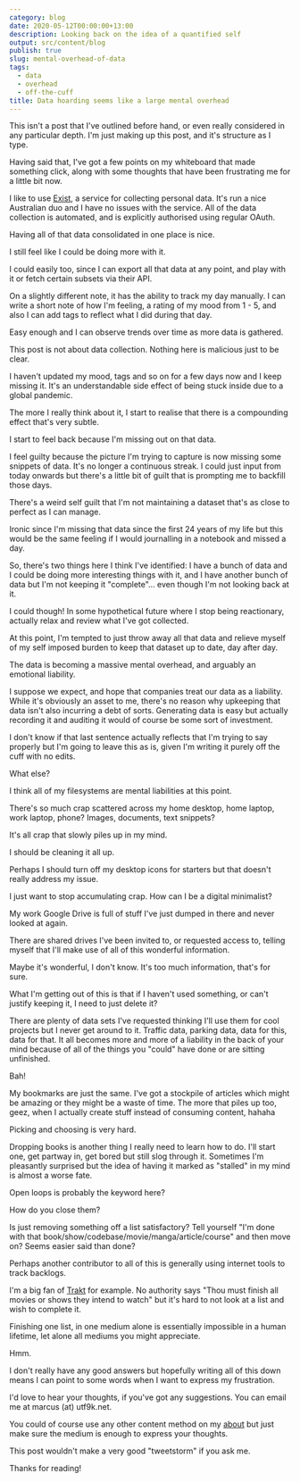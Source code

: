 ```yaml
---
category: blog
date: 2020-05-12T00:00:00+13:00
description: Looking back on the idea of a quantified self
output: src/content/blog
publish: true
slug: mental-overhead-of-data
tags:
  - data
  - overhead
  - off-the-cuff
title: Data hoarding seems like a large mental overhead
---
```

This isn't a post that I've outlined before hand, or even really considered in any particular depth. I'm just making up this post, and it's structure as I type.

Having said that, I've got a few points on my whiteboard that made something click, along with some thoughts that have been frustrating me for a little bit now.

I like to use [Exist](https://exist.io), a service for collecting personal data. It's run a nice Australian duo and I have no issues with the service. All of the data collection is automated, and is explicitly authorised using regular OAuth.

Having all of that data consolidated in one place is nice.

I still feel like I could be doing more with it.

I could easily too, since I can export all that data at any point, and play with it or fetch certain subsets via their API.

On a slightly different note, it has the ability to track my day manually. I can write a short note of how I'm feeling, a rating of my mood from 1 - 5, and also I can add tags to reflect what I did during that day.

Easy enough and I can observe trends over time as more data is gathered.

This post is not about data collection. Nothing here is malicious just to be clear.

I haven't updated my mood, tags and so on for a few days now and I keep missing it. It's an understandable side effect of being stuck inside due to a global pandemic.

The more I really think about it, I start to realise that there is a compounding effect that's very subtle.

I start to feel back because I'm missing out on that data.

I feel guilty because the picture I'm trying to capture is now missing some snippets of data. It's no longer a continuous streak. I could just input from today onwards but there's a little bit of guilt that is prompting me to backfill those days.

There's a weird self guilt that I'm not maintaining a dataset that's as close to perfect as I can manage.

Ironic since I'm missing that data since the first 24 years of my life but this would be the same feeling if I would journalling in a notebook and missed a day.

So, there's two things here I think I've identified: I have a bunch of data and I could be doing more interesting things with it, and I have another bunch of data but I'm not keeping it "complete"… even though I'm not looking back at it.

I could though! In some hypothetical future where I stop being reactionary, actually relax and review what I've got collected.

At this point, I'm tempted to just throw away all that data and relieve myself of my self imposed burden to keep that dataset up to date, day after day.

The data is becoming a massive mental overhead, and arguably an emotional liability.

I suppose we expect, and hope that companies treat our data as a liability. While it's obviously an asset to me, there's no reason why upkeeping that data isn't also incurring a debt of sorts. Generating data is easy but actually recording it and auditing it would of course be some sort of investment.

I don't know if that last sentence actually reflects that I'm trying to say properly but I'm going to leave this as is, given I'm writing it purely off the cuff with no edits.

What else?

I think all of my filesystems are mental liabilities at this point.

There's so much crap scattered across my home desktop, home laptop, work laptop, phone? Images, documents, text snippets?

It's all crap that slowly piles up in my mind.

I should be cleaning it all up.

Perhaps I should turn off my desktop icons for starters but that doesn't really address my issue.

I just want to stop accumulating crap. How can I be a digital minimalist?

My work Google Drive is full of stuff I've just dumped in there and never looked at again.

There are shared drives I've been invited to, or requested access to, telling myself that I'll make use of all of this wonderful information.

Maybe it's wonderful, I don't know. It's too much information, that's for sure.

What I'm getting out of this is that if I haven't used something, or can't justify keeping it, I need to just delete it?

There are plenty of data sets I've requested thinking I'll use them for cool projects but I never get around to it. Traffic data, parking data, data for this, data for that. It all becomes more and more of a liability in the back of your mind because of all of the things you "could" have done or are sitting unfinished.

Bah!

My bookmarks are just the same. I've got a stockpile of articles which might be amazing or they might be a waste of time. The more that piles up too, geez, when I actually create stuff instead of consuming content, hahaha

Picking and choosing is very hard.

Dropping books is another thing I really need to learn how to do. I'll start one, get partway in, get bored but still slog through it. Sometimes I'm pleasantly surprised but the idea of having it marked as "stalled" in my mind is almost a worse fate.

Open loops is probably the keyword here?

How do you close them?

Is just removing something off a list satisfactory? Tell yourself "I'm done with that book/show/codebase/movie/manga/article/course" and then move on? Seems easier said than done?

Perhaps another contributor to all of this is generally using internet tools to track backlogs.

I'm a big fan of [Trakt](https://trakt.tv) for example. No authority says "Thou must finish all movies or shows they intend to watch" but it's hard to not look at a list and wish to complete it.

Finishing one list, in one medium alone is essentially impossible in a human lifetime, let alone all mediums you might appreciate.

Hmm.

I don't really have any good answers but hopefully writing all of this down means I can point to some words when I want to express my frustration.

I'd love to hear your thoughts, if you've got any suggestions. You can email me at marcus (at) utf9k.net.

You could of course use any other content method on my [about](/about) but just make sure the medium is enough to express your thoughts.

This post wouldn't make a very good "tweetstorm" if you ask me.

Thanks for reading!
